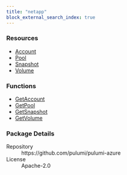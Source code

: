 ```yaml
---
title: "netapp"
block_external_search_index: true
---
```


<!-- WARNING: this file was generated by Pulumi Docs Generator. -->
<!-- Do not edit by hand unless you're certain you know what you are doing! -->

<h3>Resources</h3>
<ul class="api">
    <li><a href="account"><span class="symbol resource"></span>Account</a></li>
    <li><a href="pool"><span class="symbol resource"></span>Pool</a></li>
    <li><a href="snapshot"><span class="symbol resource"></span>Snapshot</a></li>
    <li><a href="volume"><span class="symbol resource"></span>Volume</a></li>
</ul>

<h3>Functions</h3>
<ul class="api">
    <li><a href="getaccount"><span class="symbol datasource"></span>GetAccount</a></li>
    <li><a href="getpool"><span class="symbol datasource"></span>GetPool</a></li>
    <li><a href="getsnapshot"><span class="symbol datasource"></span>GetSnapshot</a></li>
    <li><a href="getvolume"><span class="symbol datasource"></span>GetVolume</a></li>
</ul>

<h3>Package Details</h3>
<dl class="package-details">
	<dt>Repository</dt>
	<dd>https://github.com/pulumi/pulumi-azure</dd>
	<dt>License</dt>
	<dd>Apache-2.0</dd>
</dl>

